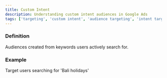 ```yaml
---
title: Custom Intent
description: Understanding custom intent audiences in Google Ads
tags: ['targeting', 'custom intent', 'audience targeting', 'intent targeting', 'search behavior', 'google ads']
---
```


### Definition
Audiences created from keywords users actively search for.

### Example
Target users searching for 'Bali holidays'